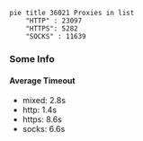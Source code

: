 
```mermaid
pie title 36021 Proxies in list
    "HTTP" : 23097
    "HTTPS": 5282
    "SOCKS" : 11639
```

### Some Info
#### Average Timeout

- mixed: 2.8s
- http: 1.4s
- https: 8.6s
- socks: 6.6s